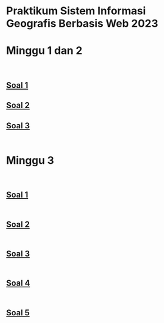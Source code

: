 # Praktikum Sistem Informasi Geografis Berbasis Web 2023

<body>


<p style="background-image: url('https://ft.ugm.ac.id/wp-content/uploads/sites/1862/2021/08/20200903_123924-2.jpg');">

<h1>
Minggu 1 dan 2<br><br>
</h1>

<h2>
<a href="/sigweb/M1_2_Soal_1.html">Soal 1</a><br>
</h2>

<h2>
<a href="/sigweb/M1_2_Soal_2.html">Soal 2</a><br>
</h2>

<h2>
<a href="https://muhammadrafihakimi.wixsite.com/my-site">Soal 3</a><br><br>
</h2>
</p>

<h1>
Minggu 3<br><br>
</h1>

<h2>
<a href="/sigweb/no-1.html">Soal 1</a><br><br>
</h2>

<h2>
<a href="/sigweb/no-2.html">Soal 2</a><br><br>
</h2>

<h2>
<a href="/sigweb/no-3.html">Soal 3</a><br><br>
</h2>

<h2>
<a href="/sigweb/no-4.html">Soal 4</a><br><br>
</h2>

<h2>
<a href="/sigweb/no-5.html">Soal 5</a><br><br>
</h2>

</body>
